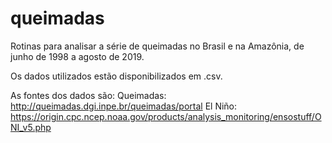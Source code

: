 # queimadas
Rotinas para analisar a série de queimadas no Brasil e na Amazônia, de junho de 1998 a agosto de 2019.

Os dados utilizados estão disponibilizados em .csv.

As fontes dos dados são:
Queimadas: http://queimadas.dgi.inpe.br/queimadas/portal
El Niño: https://origin.cpc.ncep.noaa.gov/products/analysis_monitoring/ensostuff/ONI_v5.php
